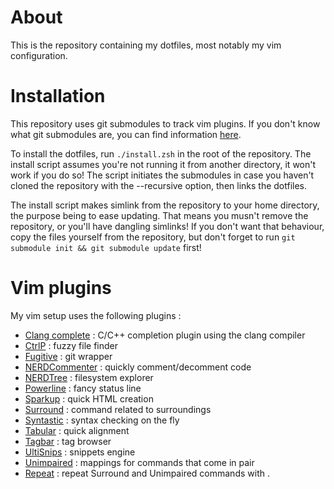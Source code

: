 About
=====

This is the repository containing my dotfiles, most notably my vim
configuration.

Installation
============

This repository uses git submodules to track vim plugins.
If you don't know what git submodules are, you can find information
[here](http://git-scm.com/book/en/Git-Tools-Submodules).

To install the dotfiles, run `./install.zsh` in the root of the repository.
The install script assumes you're not running it from another directory, it
won't work if you do so!
The script initiates the submodules in case you haven't cloned the repository
with the --recursive option, then links the dotfiles.

The install script makes simlink from the repository to your home directory,
the purpose being to ease updating. That means you musn't remove the
repository, or you'll have dangling simlinks!
If you don't want that behaviour, copy the files yourself from the
repository, but don't forget to run
`git submodule init && git submodule update` first!


Vim plugins
===========

My vim setup uses the following plugins :

* [Clang complete](https://github.com/Rip-Rip/clang_complete) : C/C++
  completion plugin using the clang compiler
* [CtrlP](https://github.com/kien/ctrlp.vim/) : fuzzy file finder
* [Fugitive](https://github.com/tpope/vim-fugitive) : git wrapper
* [NERDCommenter](https://github.com/scrooloose/nerdcommenter) : quickly
  comment/decomment code
* [NERDTree](https://github.com/scrooloose/nerdtree) : filesystem explorer
* [Powerline](https://github.com/Lokaltog/vim-powerline) : fancy status line
* [Sparkup](https://github.com/rstacruz/sparkup) : quick HTML creation
* [Surround](https://github.com/tpope/vim-surround) : command related to
  surroundings
* [Syntastic](https://github.com/scrooloose/syntastic) : syntax checking on the
  fly
* [Tabular](https://github.com/godlygeek/tabular) : quick alignment
* [Tagbar](https://github.com/majutsushi/tagbar) : tag browser
* [UltiSnips](https://github.com/SirVer/ultisnips) : snippets engine
* [Unimpaired](https://github.com/tpope/vim-unimpaired) : mappings for commands
  that come in pair
* [Repeat](https://github.com/tpope/vim-repeat) : repeat Surround and
  Unimpaired commands with .
